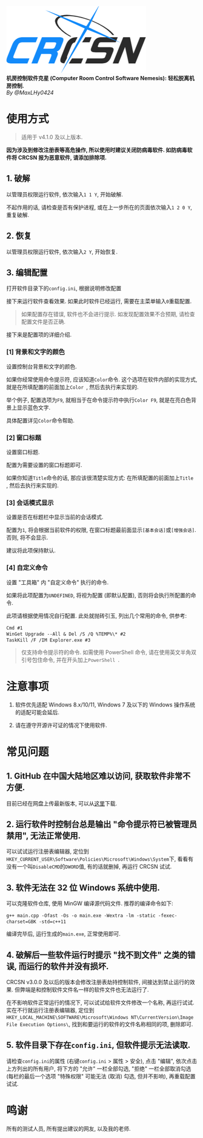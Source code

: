 ![logo](logo.png)\
**机房控制软件克星 (Computer Room Control Software Nemesis): 轻松脱离机房控制.**\
*By @MaxLHy0424*

# 使用方式

> 适用于 v4.1.0 及以上版本.

**因为涉及到修改注册表等高危操作, 所以使用时建议关闭防病毒软件. 如防病毒软件将 CRCSN 报为恶意软件, 请添加排除项.**

## 1. 破解

以管理员权限运行软件, 依次输入`1 1 Y`, 开始破解.

不起作用的话, 请检查是否有保护进程, 或在上一步所在的页面依次输入`1 2 0 Y`, 重复破解.

## 2. 恢复

以管理员权限运行软件, 依次输入`2 Y`, 开始恢复.

## 3. 编辑配置

打开软件目录下的`config.ini`, 根据说明修改配置 

接下来运行软件查看效果. 如果此时软件已经运行, 需要在主菜单输入`0`重载配置.

> 如果配置存在错误, 软件也不会进行提示. 如发现配置效果不合预期, 请检查配置文件是否正确.

接下来是配置项的详细介绍.

### [1] 背景和文字的颜色

设置控制台背景和文字的颜色.

如果你经常使用命令提示符, 应该知道`Color`命令. 这个选项在软件内部的实现方式, 就是在所填配置的前面加上`Color `, 然后去执行来实现的.

举个例子, 配置选项为`F9`, 就相当于在命令提示符中执行`Color F9`, 就是在亮白色背景上显示蓝色文字.

具体配置详见`Color`命令帮助.

### [2] 窗口标题

设置窗口标题.

配置为需要设置的窗口标题即可.

如果你知道`Title`命令的话, 那应该很清楚实现方式: 在所填配置的前面加上`Title `, 然后去执行来实现的.

### [3] 会话模式显示

设置是否在标题栏中显示当前的会话模式.

配置为`1`, 将会根据当前软件的权限, 在窗口标题最前面显示`[基本会话]`或`[增强会话]`. 否则, 将不会显示.

建议将此项保持默认.

### [4] 自定义命令

设置 "工具箱" 内 "自定义命令" 执行的命令.

如果将此项配置为`UNDEFINED`, 将视为配置 (即默认配置), 否则将会执行所配置的命令.

此项请根据使用情况自行配置. 此处就抛砖引玉, 列出几个常用的命令, 供参考:

````batch
Cmd #1
WinGet Upgrade --All & Del /S /Q %TEMP%\* #2
TaskKill /F /IM Explorer.exe #3
````

> 仅支持命令提示符的命令. 如需使用 PowerShell 命令, 请在使用英文半角双引号包住命令, 并在开头加上`PowerShell `.

# 注意事项

1. 软件优先适配 Windows 8.x/10/11,  Windows 7 及以下的 Windows 操作系统的适配可能会延后.

2. 请在遵守开源许可证的情况下使用软件.

# 常见问题

## 1. GitHub 在中国大陆地区难以访问, 获取软件非常不方便.

目前已经在网盘上传最新版本, 可以从[这里](https://www.123pan.com/s/HmR8jv-tZLN.html)下载.

## 2. 运行软件时控制台总是输出 "命令提示符已被管理员禁用", 无法正常使用.

可以试试运行注册表编辑器, 定位到`HKEY_CURRENT_USER\Software\Policies\Microsoft\Windows\System`下, 看看有没有一个叫`DisableCMD`的`DWORD`值, 有的话就删掉, 再运行 CRCSN 试试.

## 3. 软件无法在 32 位 Windows 系统中使用.

可以克隆软件仓库, 使用 MinGW 编译源代码文件. 推荐的编译命令如下:
````batch
g++ main.cpp -Ofast -Os -o main.exe -Wextra -lm -static -fexec-charset=GBK -std=c++11
````
编译完毕后, 运行生成的`main.exe`, 正常使用即可.

## 4. 破解后一些软件运行时提示 "找不到文件" 之类的错误, 而运行的软件并没有损坏.

CRCSN v3.0.0 及以后的版本会修改注册表劫持控制软件, 间接达到禁止运行的效果. 但弊端是和控制软件文件名一样的软件文件也无法运行了.

在不影响软件正常运行的情况下, 可以试试给软件文件修改一个名称, 再运行试试. 实在不行就运行注册表编辑器, 定位到`HKEY_LOCAL_MACHINE\SOFTWARE\Microsoft\Windows NT\CurrentVersion\Image File Execution Options\`, 找到和要运行的软件的文件名称相同的项, 删除即可.

## 5. 软件目录下存在`config.ini`, 但软件提示无法读取.

请检查`config.ini`的属性 (右键`config.ini` > 属性 > 安全), 点击 "编辑", 依次点击上方列出的所有用户, 将下方的 "允许" 一栏全部勾选, "拒绝" 一栏全部取消勾选 (每栏的最后一个选项 "特殊权限" 可能无法 (取消) 勾选, 但并不影响), 再重载配置试试.

# 鸣谢

所有的测试人员, 所有提出建议的网友, 以及我的老师.